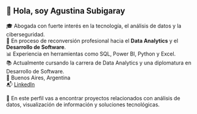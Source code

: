 ## 👋 Hola, soy Agustina Subigaray

🎓 Abogada con fuerte interés en la tecnología, el análisis de datos y la ciberseguridad.  
💼 En proceso de reconversión profesional hacia el **Data Analytics** y el **Desarrollo de Software**.  
📊 Experiencia en herramientas como SQL, Power BI, Python y Excel.  
📚 Actualmente cursando la carrera de Data Analytics y una diplomatura en Desarrollo de Software.  
📍 Buenos Aires, Argentina  
📬 [LinkedIn](https://www.linkedin.com/in/agustina-subigaray)

🚀 En este perfil vas a encontrar proyectos relacionados con análisis de datos, visualización de información y soluciones tecnológicas.
